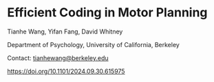 # Efficient Coding in Motor Planning

Tianhe Wang, Yifan Fang, David Whitney

Department of Psychology, University of California, Berkeley

Contact: tianhewang@berkeley.edu

https://doi.org/10.1101/2024.09.30.615975
